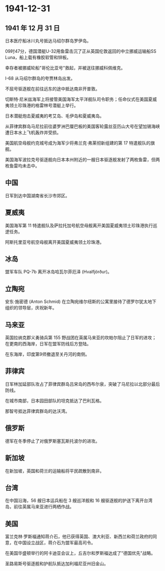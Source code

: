 # 1941-12-31

## 1941 年 12 月 31 日

日本医疗船冰川丸号抵达马绍尔群岛罗伊岛。

09时47分，德国潜艇U-32用鱼雷击沉了正从英国伦敦返回的中立挪威运输船SS
Luna，船上载有橡胶软管和锌板。

幸存者被挪威轮船"哥伦比亚号"救起，并被送往挪威科佩维克。

I-68 从马绍尔群岛的夸贾林岛出发。

不屈号驱逐舰在前往远东的途中抵达南非开普敦。

切斯特·尼米兹海军上将接管美国海军太平洋舰队司令职务；任命仪式在美国夏威夷领土珍珠港的格雷林号潜艇上举行。

日本潜艇炮击夏威夷的考艾岛、毛伊岛和夏威夷岛。

从菲律宾群岛马尼拉前往婆罗洲巴厘巴板的美国客轮露丝亚历山大号在望加锡海峡遭日本水上飞机轰炸并受损。

美国航空母舰约克城号成为海军少将弗兰克·弗莱彻新组建的第 17
特遣舰队的旗舰。

美国海军波拉克号驱逐舰向日本本州附近的一艘日本驱逐舰发射了两枚鱼雷，但两枚鱼雷均未击中。

## 中国

日军到达中国湖南省长沙市郊区。

## 夏威夷

美国海军第 11
特遣舰队及萨拉托加号航空母舰离开美国夏威夷领土珍珠港执行巡逻任务。

阿斯托里亚号航空母舰离开美国夏威夷领土珍珠港。

## 冰岛

盟军车队 PQ-7b 离开冰岛哈瓦尔菲厄泽 (Hvalfjörður)。

## 立陶宛

安东·施密德 (Anton Schmid)
在立陶宛维尔纽斯的公寓里接待了德罗尔犹太地下组织的领导层，庆祝新年。

## 马来亚

英国拉纳克郡义勇骑兵第 155
野战团在英属马来亚的坎帕尔阻止了日军的进攻；在更南的西海岸，日军在盟军防线后方登陆。

在东海岸，印度第9师撤退至关丹河的南侧。

## 菲律宾

日军林加延部队攻占了菲律宾群岛吕宋岛的西布尔泉，突破了马尼拉以北部分最后防线。

在城市南部，日本园田部队的坦克抵达了巴利瓦格。

那智号抵达菲律宾群岛的达沃湾。

## 俄罗斯

德军在冬季停止了对俄罗斯塞瓦斯托波尔的进攻。

## 新加坡

在新加坡，英国和荷兰的运输船将平民疏散到南非。

## 台湾

在中国沿海，56 艘日本运兵船在 3 艘巡洋舰和 16
艘驱逐舰的护送下离开台湾岛，前往英属马来亚进行两栖作战。

## 美国

富兰克林·罗斯福通知蒋介石，他已获得英国、澳大利亚、新西兰和荷兰政府的同意，在中国设立战区，蒋介石为盟军最高司令。

在美国华盛顿举行的阿卡迪亚会议上，丘吉尔和罗斯福达成了"德国优先"战略。

圣路易斯号驱逐舰和护航队抵达加利福尼亚州旧金山。



